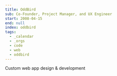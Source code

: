 ```yaml
---
title: OddBird
sub: Co-Founder, Project Manager, and UX Engineer
start: 2008-04-15
end: null
index: oddbird
tags:
  - _calendar
  - _orgs
  - code
  - web
  - oddbird
---
```


Custom web app design & development
